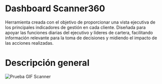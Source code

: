 # Dashboard Scanner360
Herramienta creada con el objetivo de proporcionar una vista ejecutiva de los principales indicadores de gestión en cada cliente. Diseñada para apoyar las funciones diarias del ejecutivo y líderes de cartera, facilitando información relevante para la toma de decisiones y midiendo el impacto de las acciones realizadas.

# Descripción general
![Prueba GIF Scanner](https://raw.githubusercontent.com/WilliamDerby/Dashboard-Scanner360/refs/heads/main/GIFs/PruebaScanner2.gif)

